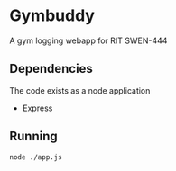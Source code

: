 # Gymbuddy

A gym logging webapp for RIT SWEN-444



## Dependencies

The code exists as a node application

- Express



## Running

`node ./app.js`
